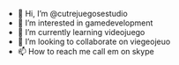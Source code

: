 - 👋 Hi, I’m @cutrejuegosestudio
- 👀 I’m interested in gamedevelopment
- 🌱 I’m currently learning videojuego
- 💞️ I’m looking to collaborate on viegeojeuo
- 📫 How to reach me call em on skype

<!---
cutrejuegosestudio/cutrejuegosestudio is a ✨ special ✨ repository because its `README.md` (this file) appears on your GitHub profile.
You can click the Preview link to take a look at your changes.
--->
